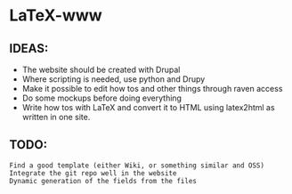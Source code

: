 LaTeX-www
=========

IDEAS:
------
* The website should be created with Drupal
* Where scripting is needed, use python and Drupy
* Make it possible to edit how tos and other things through raven access
* Do some mockups before doing everything
* Write how tos with LaTeX and convert it to HTML using latex2html
    as written in one site.

TODO:
-----
    Find a good template (either Wiki, or something similar and OSS)
    Integrate the git repo well in the website
    Dynamic generation of the fields from the files
